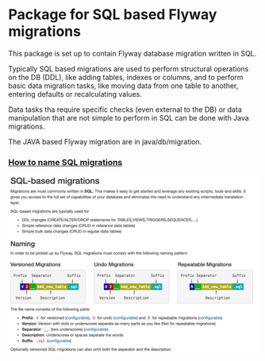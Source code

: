 # Package for SQL based Flyway migrations

This package is set up to contain Flyway database migration written in SQL.

Typically SQL based migrations are used to perform structural operations on the DB (DDL),
like adding tables, indexes or columns, and to perform basic data migration tasks,
like moving data from one table to another, entering defaults or recalculating values.

Data tasks tha require specific checks (even external to the DB) or data manipulation 
that are not simple to perform in SQL can be done with Java migrations.  

The JAVA based Flyway migration are in java/db/migration.

### [How to name SQL migrations](https://flywaydb.org/documentation/migrations#naming)
![Naming Flyway SQL migrations](Naming_Flyway_SQL_migration.png)
